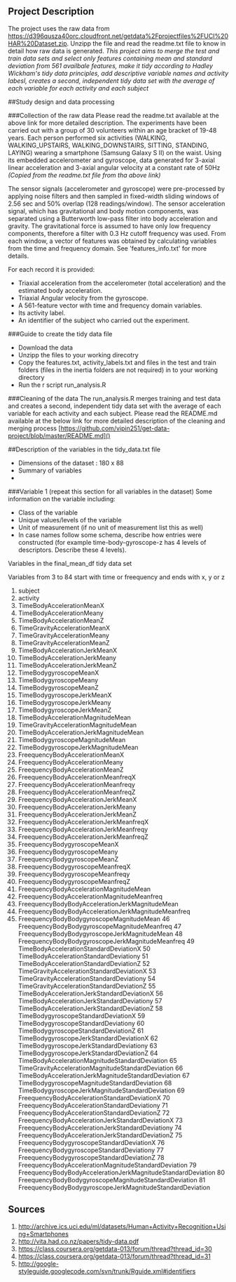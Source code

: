 ## Project Description
The project uses the raw data from https://d396qusza40orc.cloudfront.net/getdata%2Fprojectfiles%2FUCI%20HAR%20Dataset.zip. Unzipp the file and read the readme.txt file to know in detail how raw data is generated. *This project aims to merge the test and train data sets and select only features containing mean and standard deviation from 561 availbale features, make it tidy according to Hadley Wickham's tidy data principles, add descriptive variable names and activity labesl, creates a second, independent tidy data set with the average of each variable for each activity and each subject*


##Study design and data processing
 
###Collection of the raw data 
Please read the readme.txt available at the above link for more detailed description. 
The experiments have been carried out with a group of 30 volunteers within an age bracket of 19-48 years. Each person performed six activities (WALKING, WALKING_UPSTAIRS, WALKING_DOWNSTAIRS, SITTING, STANDING, LAYING) wearing a smartphone (Samsung Galaxy S II) on the waist. Using its embedded accelerometer and gyroscope, data generated for 3-axial linear acceleration and 3-axial angular velocity at a constant rate of 50Hz _(Copied from the readme.txt file from tha above link)_ 

The sensor signals (accelerometer and gyroscope) were pre-processed by applying noise filters and then sampled in fixed-width sliding windows of 2.56 sec and 50% overlap (128 readings/window). The sensor acceleration signal, which has gravitational and body motion components, was separated using a Butterworth low-pass filter into body acceleration and gravity. The gravitational force is assumed to have only low frequency components, therefore a filter with 0.3 Hz cutoff frequency was used. From each window, a vector of features was obtained by calculating variables from the time and frequency domain. See 'features_info.txt' for more details. 

For each record it is provided:
- Triaxial acceleration from the accelerometer (total acceleration) and the estimated body acceleration.
- Triaxial Angular velocity from the gyroscope. 
- A 561-feature vector with time and frequency domain variables. 
- Its activity label. 
- An identifier of the subject who carried out the experiment.
 

 
###Guide to create the tidy data file
* Download the data 
* Unzipp the files to your working direcotry
* Copy the features.txt, activity_labels.txt and files in the test and train folders (files in the inertia folders are not required) in to your working directory
* Run the r script run_analysis.R
 
###Cleaning of the data
The run_analysis.R merges training and test data and creates a second, independent tidy data set with the average of each variable for each activity and each subject. Please read the README.md available at the below link for more detailed description of the cleaning and merging process
 [https://github.com/vipin251/get-data-project/blob/master/README.md]()
 
##Description of the variables in the tidy_data.txt file
 - Dimensions of the dataset : 180 x 88
 - Summary of variables 
 - 
 
###Variable 1 (repeat this section for all variables in the dataset)
Some information on the variable including:
 - Class of the variable
 - Unique values/levels of the variable
 - Unit of measurement (if no unit of measurement list this as well)
 - In case names follow some schema, describe how entries were constructed (for example time-body-gyroscope-z has 4 levels of descriptors. Describe these 4 levels). 

Variables in the final_mean_df tidy data set

Variables from 3 to 84 start with time or freequency and ends with x, y or z

1. subject
2. activity
3. TimeBodyAccelerationMeanX
4. TimeBodyAccelerationMeany
5. TimeBodyAccelerationMeanZ
6. TimeGravityAccelerationMeanX
7. TimeGravityAccelerationMeany
8. TimeGravityAccelerationMeanZ
9. TimeBodyAccelerationJerkMeanX
10. TimeBodyAccelerationJerkMeany
11. TimeBodyAccelerationJerkMeanZ
12. TimeBodygyroscopeMeanX
13. TimeBodygyroscopeMeany
14. TimeBodygyroscopeMeanZ
15. TimeBodygyroscopeJerkMeanX
16. TimeBodygyroscopeJerkMeany
17. TimeBodygyroscopeJerkMeanZ
18. TimeBodyAccelerationMagnitudeMean
19. TimeGravityAccelerationMagnitudeMean
20. TimeBodyAccelerationJerkMagnitudeMean
21. TimeBodygyroscopeMagnitudeMean
22. TimeBodygyroscopeJerkMagnitudeMean
23. FreequencyBodyAccelerationMeanX
24. FreequencyBodyAccelerationMeany
25. FreequencyBodyAccelerationMeanZ
26. FreequencyBodyAccelerationMeanfreqX
27. FreequencyBodyAccelerationMeanfreqy
28. FreequencyBodyAccelerationMeanfreqZ
29. FreequencyBodyAccelerationJerkMeanX
30. FreequencyBodyAccelerationJerkMeany
31. FreequencyBodyAccelerationJerkMeanZ
32. FreequencyBodyAccelerationJerkMeanfreqX
33. FreequencyBodyAccelerationJerkMeanfreqy
34. FreequencyBodyAccelerationJerkMeanfreqZ
35. FreequencyBodygyroscopeMeanX
36. FreequencyBodygyroscopeMeany
37. FreequencyBodygyroscopeMeanZ
38. FreequencyBodygyroscopeMeanfreqX
39. FreequencyBodygyroscopeMeanfreqy
40. FreequencyBodygyroscopeMeanfreqZ
41. FreequencyBodyAccelerationMagnitudeMean
42. FreequencyBodyAccelerationMagnitudeMeanfreq
43. FreequencyBodyBodyAccelerationJerkMagnitudeMean
44. FreequencyBodyBodyAccelerationJerkMagnitudeMeanfreq
45. FreequencyBodyBodygyroscopeMagnitudeMean
46 FreequencyBodyBodygyroscopeMagnitudeMeanfreq
47 FreequencyBodyBodygyroscopeJerkMagnitudeMean
48 FreequencyBodyBodygyroscopeJerkMagnitudeMeanfreq
49 TimeBodyAccelerationStandardDeviationX
50 TimeBodyAccelerationStandardDeviationy
51 TimeBodyAccelerationStandardDeviationZ
52 TimeGravityAccelerationStandardDeviationX
53 TimeGravityAccelerationStandardDeviationy
54 TimeGravityAccelerationStandardDeviationZ
55 TimeBodyAccelerationJerkStandardDeviationX
56 TimeBodyAccelerationJerkStandardDeviationy
57 TimeBodyAccelerationJerkStandardDeviationZ
58 TimeBodygyroscopeStandardDeviationX
59 TimeBodygyroscopeStandardDeviationy
60 TimeBodygyroscopeStandardDeviationZ
61 TimeBodygyroscopeJerkStandardDeviationX
62 TimeBodygyroscopeJerkStandardDeviationy
63 TimeBodygyroscopeJerkStandardDeviationZ
64 TimeBodyAccelerationMagnitudeStandardDeviation
65 TimeGravityAccelerationMagnitudeStandardDeviation
66 TimeBodyAccelerationJerkMagnitudeStandardDeviation
67 TimeBodygyroscopeMagnitudeStandardDeviation
68 TimeBodygyroscopeJerkMagnitudeStandardDeviation
69 FreequencyBodyAccelerationStandardDeviationX
70 FreequencyBodyAccelerationStandardDeviationy
71 FreequencyBodyAccelerationStandardDeviationZ
72 FreequencyBodyAccelerationJerkStandardDeviationX
73 FreequencyBodyAccelerationJerkStandardDeviationy
74 FreequencyBodyAccelerationJerkStandardDeviationZ
75 FreequencyBodygyroscopeStandardDeviationX
76 FreequencyBodygyroscopeStandardDeviationy
77 FreequencyBodygyroscopeStandardDeviationZ
78 FreequencyBodyAccelerationMagnitudeStandardDeviation
79 FreequencyBodyBodyAccelerationJerkMagnitudeStandardDeviation 
80 FreequencyBodyBodygyroscopeMagnitudeStandardDeviation
81 FreequencyBodyBodygyroscopeJerkMagnitudeStandardDeviation 

## Sources
1. http://archive.ics.uci.edu/ml/datasets/Human+Activity+Recognition+Using+Smartphones
2. http://vita.had.co.nz/papers/tidy-data.pdf
3. https://class.coursera.org/getdata-013/forum/thread?thread_id=30
4. https://class.coursera.org/getdata-013/forum/thread?thread_id=31
5. http://google-styleguide.googlecode.com/svn/trunk/Rguide.xml#identifiers
